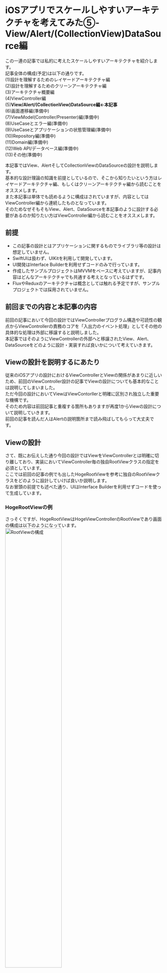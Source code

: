 # iOSアプリでスケールしやすいアーキテクチャを考えてみた⑤-View/Alert/(CollectionView)DataSource編

この一連の記事では私的に考えたスケールしやすいアーキテクチャを紹介します。  
記事全体の構成(予定)は以下の通りです。  
(1)設計を理解するためのレイヤードアーキテクチャ編  
(2)設計を理解するためのクリーンアーキテクチャ編  
(3)アーキテクチャ概要編  
(4)ViewController編  
(5)**View/Alert/(CollectionView)DataSource編←本記事**  
(6)画面遷移編(準備中)  
(7)ViewModel(Controller/Presenter)編(準備中)  
(8)UseCaseとエラー編(準備中)  
(9)UseCaseとアプリケーションの状態管理編(準備中)  
(10)Repository編(準備中)  
(11)Domain編(準備中)  
(12)Web API/データベース編(準備中)  
(13)その他(準備中)  

本記事ではView、AlertそしてCollectionViewのDataSourceの設計を説明します。  
基本的な設計理論の知識を前提としているので、そこから知りたいという方はレイヤードアーキテクチャ編、もしくはクリーンアーキテクチャ編から読むことをオススメします。  
また本記事は単体でも読めるように構成はされていますが、内容としてはViewController編から連続したものとなっています。  
そのためなぜそもそもView、Alert、DataSourceを本記事のように設計する必要があるのか知りたい方はViewController編から読むことをオススメします。


## 前提
- この記事の設計とはアプリケーションに関するものでライブラリ等の設計は想定していません。  
- SwiftUIは扱わず、UIKitを利用して開発しています。  
- UI開発はInterface Builderを利用せずコードのみで行っています。    
- 作成したサンプルプロジェクトはMVVMをベースに考えていますが、記事内容はどんなアーキテクチャでも共通する考えとなっているはずです。  
- FluxやReduxのアーキテクチャは概念としては触れる予定ですが、サンプルプロジェクトでは採用されていません。  

## 前回までの内容と本記事の内容
前回の記事において今回の設計ではViewControllerプログラム構造や可読性の観点からViewControllerの責務のコアを「入出力のイベント処理」としてその他の具体的な処理は外部に移譲すると説明しました。  
本記事ではそのようにViewControllerの外部へと移譲されたView、Alert、DataSourceをどのように設計・実装すれば良いかについて考えていきます。  

## Viewの設計を説明するにあたり
従来のiOSアプリの設計におけるViewControllerとViewの関係があまりに近しいため、前回のViewController設計の記事でViewの設計についても基本的なことは説明してしまいました。    
ただ今回の設計においてViewはViewContorllerと明確に区別され独立した重要な機構です。  
そのため内容は前回記事と重複する箇所もありますが再度1からViewの設計について説明していきます。      
前回の記事を読んだ人はAlertの説明箇所まで読み飛ばしてもらって大丈夫です。    

## Viewの設計
さて、既にお伝えした通り今回の設計ではViewをViewControllerとは明確に切り離しており、実装においてViewController毎の独自RootViewクラスの指定を必須としています。  
ここでは前回の記事の例でも出したHogeRootViewを参考に独自のRootViewクラスをどのように設計していけば良いか説明します。  
なお冒頭の前提でも述べた通り、UIはInterface Builderを利用せずコードを使って生成しています。   


### HogeRootViewの例
さっそくですが、HogeRootViewはHogeViewControllerのRootViewであり画面の構成は以下のようになっています。    
<img src="https://github.com/kokotata421/architetcture_theory/blob/main/Chapter5(View%7CAlert)/Images/RootViewの構成.png" alt="RootViewの構成" width=60% > 

実装も以下に記載します。  
```
protocol AppView: UIView {
    func setup()
}

final class HogeRootView: UIView, AppView {
    private(set) lazy var hogeLabel: UILabel = {
        let label: UILabel = .init(frame:.zero)
        label.translatesAutoresizingMaskIntoConstraints = false
        self.addSubview(label)
        NSLayoutConstraint.activate([
            label.centerYAnchor
                .constraint(equalTo: self.safeAreaLayoutGuide.centerYAnchor),
            label.centerXAnchor
                .constraint(equalTo: self.safeAreaLayoutGuide.centerXAnchor),
            label.heightAnchor.constraint(equalToConstant: 300),
            label.widthAnchor.constraint(equalTo: self.safeAreaLayoutGuide.widthAnchor, multiplier: 0.6)
        ])
        label.text = """
                    Hoge
                    Hoge Hoge
                    Hoge Hoge Hoge
                    Hoge Hoge Hoge Hoge ...
                    Hoge Infinity!
                    """
        
        label.numberOfLines = 0
        return label
    }()
    
    private(set) lazy var hogeViewColorChangeButton: UIButton = {
        let button: UIButton = .init(frame:.zero)
        button.translatesAutoresizingMaskIntoConstraints = false
        self.addSubview(button)
        NSLayoutConstraint.activate([
            button.topAnchor
                .constraint(equalTo: self.hogeLabel.bottomAnchor, constant: 15),
            button.centerXAnchor
                .constraint(equalTo: self.safeAreaLayoutGuide.centerXAnchor),
            button.heightAnchor.constraint(equalToConstant: 50),
            button.widthAnchor.constraint(equalToConstant: 200)
        ])
        
        return button
    }()
    
    override init(frame:CGRect) {
        super.init(frame: frame)
    }
    
    required init?(coder: NSCoder) {
        fatalError("init(coder:) has not been implemented")
    }
    
    
    func setup() {
        _ = self.hogeLabel
        _ = self.hogeViewColorChangeButton
    }
    
    func setColorMode(lightMode: Bool) {
        if lightMode {
            self.backgroundColor = .white
            self.hogeLabel.textColor = .black
            self.hogeViewColorChangeButton.backgroundColor = .lightGray
            self.hogeViewColorChangeButton.setTitle("Hoge Dark Mode!!!",
                                                    for: .normal)
            self.hogeViewColorChangeButton.setTitleColor(.black, for: .normal)
        } else {
            self.backgroundColor = .black
            self.hogeLabel.textColor = .white
            self.hogeViewColorChangeButton.backgroundColor = .darkGray
            self.hogeViewColorChangeButton.setTitle("Hoge Light Mode!!!",
                                                    for: .normal)
            self.hogeViewColorChangeButton.setTitleColor(.white, for: .normal)
        }
    }
}

```

最初に今回のケースの概要について簡単に説明をしておきます。  
#### ViewControllerのジェネリクスに自身のRootViewクラスを指定する
まず今回のViewの独立にあたり以下のようなViewControllerを基底クラスとして利用しています。(以下のコードではRootViewに関係のある箇所のみ抽出しています。)  
```
class ViewController<View: AppView>: UIViewController {
    var rootView: View {
        return self.view as! View
    }
    ...
        
    final override func loadView() {
        self.view = View()
        self.rootView.setup()
    }
    
}
```
指定したRootViewクラスのインスタンスにはrootViewプロパティからアクセス可能です。  

今回のHogeRootViewに対応するHogeViewControllerは
```
class HogeViewController: ViewController<HogeRootView> {
   ...
}
```
というように定義しています。  
またこれは後ほど詳しく説明しますが、RootViewクラスのインスタンスはloadView()メソッド内で生成して、自身のviewプロパティに代入しています。  
#### RootViewクラスはAppViewプロトコルに準拠する
次にHogeRootViewのコード冒頭に書かれているAppViewプロトコルについてです。  
このAppViewは各ViewControllerのRootViewであることを明示するためのプロトコルであり、RootViewとなるViewはこのプロトコルに準拠している必要があります。  
そして各RootViewでセットアップ処理を行いたい場合はこのAppViewプロトコルのsetup()メソッドにその処理を実装します。  
今回の例ではsetup()メソッド内でhogeLabelとhogeViewColorChangeButtonにアクセスして、両UIコンポーネントの遅延生成処理を発動させています。  
ちなみに先の基底ViewControllerクラスを見たらわかる通り、このsetup()メソッドはViewControllerのloadView()メソッド内で呼ばれます。  

#### HogeRootViewのsetColorMode(lightMode: Bool)メソッド 
この画面ではhogeViewColorChangeButtonにタップすることで画面全体の色を変えられる仕様になっており、setColorMode(lightMode: Bool)はその色の変更を実行するメソッドとなります。  
今回のようにViewをViewControllerから切り離した設計では、Viewに関する処理のメソッドは全てViewクラスに定義・実装していくことになります。  

### View設計の基本
HogeRootViewの例をみて大体わかったと思いますが、ViewControllerから切り離されたRootViewではViewの宣言、生成処理(Interface Builderを利用していない場合)、View全体の初期化処理、Viewの操作処理、とViewに関わるあらゆる定義と実装がなされることになります。  
そしてこれらをRootViewに定義・実装する際には、特に特別な工夫は必要ありません。    
RootViewからの入力イベントは全てViewController側で管理するので、RootView自体は各Viewコンポーネントの出力に特化しており責務もデータフローも単純です。  
そのため構造としての複雑性は非常に低く、責務をただ順々に書き連ねても開発で問題が起こることはないと思います。  
あえて何かいうならば、一般的な感覚でいうと責務を書き連ねる順番は「宣言(生成処理)->View全体の初期化->Viewの操作メソッド」が妥当であるということぐらいでしょうか。  

### View設計における注意点
上記の通りViewの設計については基本的な責務さえ理解しているだけで十分です。  
ただそれでも2点ほど留意しておきたい点があるのでここではそれらについて説明します。

#### RootViewでは初期化時にデータを渡さない
既に示した基底ViewControllerを見てもわかる通り、ViewController内でRootViewは一切のパラメータなしで初期化されています。  
基底ViewControllerクラスがこのように設計されていることにより全てのRootViewで初期化時のデータの受け渡しができなくなるわけですが、それが原因で何か問題が起きたりしないでしょうか。　　
  
結論を先に言うと、私は大丈夫だと思っています。  
先ほども述べた通りRootView責務は各Viewコンポーネントの出力に特化していて、通常その出力はViewController側のイベントをトリガーに発生します。  
そのためViewに外部からのデータが必要な場合にはViewControllerの出力イベントに合わせて、ViewControllerから渡せば十分要件を満たすことが可能です。  
Viewの初期状態に必要なデータもViewの初期化時ではなくViewControllerのviewDidLoad()メソッドを介したタイミングで行えば問題ないと思います。  

もし各RootViewの初期化時のデータ受け渡しを許すのならば、その初期化のパターンに様々なケースが想定されるため汎用性のあるViewControllerとViewを切り離した設計を考えるのは非常に難しくなります。  
なので今回のRootViewの設計では初期化時のデータ受け渡しを不可で固定することで、単一の基底ViewControllerクラスのみによってあらゆるViewControllerとViewの切り離しを可能にしています。  

#### init(frame:CGRect)の実装が必須
基底ViewControllerではプログラム上RootViewを
```
self.view = View() 
```
とパラメーター無しで生成していますが、実際にはこのRootViewの生成処理内部では`init(frame:CGRect)`を利用しているようです。  
そのため各RootViewクラスでは`init(frame:CGRect)`を実装する必要があります。  

## Alertの設計
ここからはAlertの設計について説明していきます。  
最初にデフォルトAlertの開発時の問題を踏まえながら、今回のAlert設計に当たって解決すべき点を確認します。  

### デフォルトAlertの問題点
アプリ設計の観点からデフォルトのAlertの問題点は3点があると思います。  
1. 表示するために必要な設定箇所が多くプログラムが命令的
2. アプリの機能との連携が見えづらい
3. データフローが複雑になる

以下では簡単にそれぞれの説明をします。  
#### 1.表示するために必要な設定が多くプログラムが命令的
この1点目に関しては一般的に認識されているため、想像するのは難しくないでしょう。  
以下では簡単なデフォルトAlertの実装例を紹介していますが、通常Alertの実装では
- Alert自身のタイトル、メッセージ、スタイルの設定
- 各アクションのタイトル、スタイル、タップ時の処理の設定
- Alertの表示  

と表示のために様々な設定とメソッドの呼び出しを行う必要があります。  
そのためAlertを一つ表示するだけでもそれなりの量かつ命令的な記述となり、ViewControllerの肥大化および可読性の低下につながってしまう恐れがあります。  

```
 // dataはPresenterから渡された引数とする

   let alert: UIAlertController = UIAlertController(title: "データの保存確認",
                                                    message: "データを保存してもいいですか？",
                                                    preferredStyle:  UIAlertControllerStyle.Alert)
    let defaultAction: UIAlertAction = UIAlertAction(title: "OK",
                                                     style: UIAlertActionStyle.Default, 
                                                     handler: { (action: UIAlertAction!) -> Void in
                                                        presenter.save(data)
                                                     })
    let cancelAction: UIAlertAction = UIAlertAction(title: "キャンセル",
                                                    style: UIAlertActionStyle.Cancel,
                                                    handler:nil)
    
    alert.addAction(cancelAction)
    alert.addAction(defaultAction)

    presentViewController(alert, animated: true, completion: nil)
```

#### 2.アプリ機能との連携が見えづらい
1で見たようにデフォルトのAlertでは自身の表示に必要な文字列、スタイル、タップ時の処理を一つ一つ設定していきますが、このような情報は詳細すぎて実装者以外の開発者がみてもそのAlertが何をしているのかイマイチ理解できないと思います。    

個々のAlertは必ず特定のモジュールや状況と対応しています。  
例えば「写真アイテム取得失敗の対応」を促すためのAlert、「決済前の意思確認」のためのAlert、「ログインする必要があることを知らせる」ためのAlert等です。  
当たり前ですが、プログラムを読む上ではこのような背景状況を把握できた上で、詳細な情報を読んでいった方が理解しやすいです。  

しかしデフォルトのAlertの仕様はこうした個々のアプリ機能と完全に切り離されており、Alertの実装ではそこで表示する文言等、詳細な情報だけを確認できるようになっています。      
もちろんUIフレームワークの視点からいえばこのようにUIであるAlertとアプリの機能面が切り離されているのはおかしなことではありません。  
ただアプリ設計の観点からみるとAlertとアプリ機能とのつながりが可視化されるように、Alertを再構築する必要があると思います。  

#### 3.データフローが複雑になる
「設計を理解するためのクリーンアーキテクチャ」編でデータフローのわかりやすさはそのままプログラムのわかりやすさに直結すると説明しました。    
そのため「ViewController」編でもViewController内部で「入力データフロー」と「出力データフロー」を区別しています。    
しかし、デフォルトAlertではその表示(出力)箇所でタップ時の処理(入力)を定義するので、出力と入力のデータフローを切り離せません。        
これは言ってみれば、異なるベクトルを持つデータフローが入れ子構造になっている状態です。    
通常であればViewからの入力は`func addTarget(_ target: Any?, action: Selector, for controlEvents: UIControl.Event)`等を利用してViewの出力とは切り離された形で行われますが、Alertの場合は出力とともに入力を定義するので実質的に出力処理が入力処理を内包しています。  
デフォルトAlertが持つこのような性質はViewControllerのデータフローを複雑にして、プログラムの流れを理解しづらくさせています。      

ちなみにここで指摘されている「表示(出力)箇所でタップ時の処理(入力)を定義する」性質はSwiftUIのAlertでも同様ですが、SwiftUIではこれによって特に問題は起きません。　
この違いにはSwift UIのViewとUIKitのViewControllerのアプリ上での立ち位置が関係しているのですが、それについては後ほど補論にて説明します。  

### デフォルトAlertの問題を解決していく
ここからは各問題点をどのように解決していくのか一つ一つ説明していきます。  

#### 「1.表示するために必要な設定が多くプログラムが命令的」問題の解決
まずAlertの表示に際してプログラムが煩雑になってしまう問題は、以下のように種々のデータを一括して扱うオブジェクト(この例では"AlertStrategy"型と命名)を定義して解決します。  
```
struct AlertStrategy<Action: AlertActionType> {
    var title: String
    var message: String
    var actions: [Action]
    var style: AlertStyle
}

enum AlertStyle {
    case actionSheet
    case alert
}

extension AlertStrategy: Error {}
```
このようにラッパーオブジェクトを定義することで複数のデータを一括で管理するというのはAlertの設計においてよく取られるアプローチなので目新しくはないと思いますが、やはりそれだけに非常に便利な手法です。  

今回のAlertの設計では以下のAlertClientTypeに準拠したオブジェクトにこのAlertStrategyを渡すことでAlertを表示できる仕様になっています。(AlertClientTypeは後ほどまた詳しく説明します。)    
```
protocol AlertClientType: NSObject {
    associatedtype Action: AlertActionType
    init(viewController: UIViewController)
    
    func show(strategy: AlertStrategy<Action>,
              animated: Bool,
              completion: (() -> Void)?)
   ...
```

しかし通常のラッパーオブジェクトと異なる点としてはAlertStrategyでジェネリクスとして宣言している`<Action: AlertActionType>`型によってアプリ機能に対応したAlertのモジュール化を可能にしています。  
AlertActionTypeについても後ほど詳しく説明します。  

ちなみにUIKitに｀UIAlertController.Style｀型があるにも関わらず、わざわざ自作でAlertStyle型を定義したのはAlertStrategy型は性質上ViewModel等でも利用するためUIKitに依存した設計にしたくなかったからであって深い理由はありません。  
AlertのUI側では以下のように`UIAlertController.Style`に拡張的初期化処理を定義してAlertStyle型から生成できるようにしています。  
```
extension UIAlertController.Style {
    init(style: AlertStyle) {
        switch style {
        case .alert:
            self = .alert
        case .actionSheet:
            self = .actionSheet
        }
    }
}
```

また`extension AlertStrategy: Error {}`とAlertStrategy型をErrorプロトコルに準拠させているのは、性質上Result型のFailure型として扱われる場合があるためです。  

#### 「2.アプリ機能との連携が見えづらい」問題の解決
既に述べた通り、今回の設計ではAlertActionTypeプロトコルを利用することでアプリ固有の機能に合わせたAlertのモジュール化を実現しています。  
AlertActionTypeとそれに関連する定義は以下の通りです。  
```
protocol AlertActionType: Equatable {
    var title: String { get }
    var style: AlertActionStyle { get }
}


enum AlertActionStyle {
    case `default`
    case cancel
    case destructive
}
```
このAlertActionTypeに準拠する実体型では対応するモジュール名を型名として定義します。  
これによってAlertの開発時には利用しているAlertActionTypeの実体型からそのコンテクストが一目わかるようになります。  
例えば今回のサンプルプロジェクトでは写真アイテムの取得失敗時にアラートを表示する仕様になっているのですが、それに対応したAlertActionTypeとしてFetchPhotoErrorAction型を定義・実装しています。  
```
enum FetchPhotoErrorAction: String, AlertActionType {
    case retry = "Retry"
    case cancel = "Cancel"
    case setting = "Setting"
    case signIn = "Sign In"
    case none = "Confirm"
    
    var title: String {
        return self.rawValue
    }
    
    var style: AlertActionStyle {
        return self == .cancel ? .cancel : .default
    }
}
```
そして、「写真アイテムの取得失敗」に関連するAlertを表示する際にはAlertを表示するクライアントは`AlertClient<FetchPhotoErrorAction>`、また表示時にそれに渡すAlertStrategyも`AlertStrategy<FetchPhotoErrorAction>`という型名になるため一眼でそれが写真取得失敗時に関するアラートであることがわかります。(AlertClient型については後ほど詳しく説明します。)  
ちなみに基本的にAlertActionTypeの実体型は上記のようにEnumで定義し、ユーザーがAlertに対して取りうる手段をcaseとして宣言していきます。  
まあいうまでもないと思いますが、AlertActionTypeの`title:String`はAlertボタンに表示される文言、`style: AlertActionStyle`は`UIAlertAction.Style`と同じです。  
`UIAlertAction.Style`を使わずにわざわざAlertActionStyle型を自作で定義しているのは先程のAlertStyleと同じ理由です。  

#### 「3.データフローが複雑になる」問題の解決
デフォルトのAlertでは出力(Alertの表示)と入力(Alertボタンタップ時の処理)を切り離せないため、ViewControllerのデータフローが複雑になってしまうと先程説明しました。  
ここではAlertClient(Alertの表示を担うコンポーネント)を工夫してAlertの出力と入力を切り離す方法を説明します。  
ただ「出力と入力の切り離し」の前にAlertClientの基本的な性質から確認していきます。  
AlertClientは抽象レベルではAlertClientTypeに準拠するようになっており、これは既に説明した通りViewControllerの代理としてAlertの表示を行うコンポーネントです。    
先程もAlertClientTypeの一部を示しましたが、その全体の定義は以下のようになっています。  
```
public struct RegistryKey: Hashable {
    private let _uuid: UUID
    
    init() {
        self._uuid = UUID()
    }
    
    public static func ==(lhs: RegistryKey, rhs: RegistryKey) -> Bool {
        return lhs._uuid == rhs._uuid
    }
}

protocol AlertClientType: NSObject {
    associatedtype Action: AlertActionType
    init(viewController: UIViewController)
    
    func show(strategy: AlertStrategy<Action>,
              animated: Bool,
              completion: (() -> Void)?)
    
    func register(_ handler: @escaping (Action) -> Void) -> RegistryKey
    
    func register(on action: Action,_ handler: @escaping (Action) -> Void) -> RegistryKey
    
    func register(on actions: [Action],_ handler: @escaping (Action) -> Void) -> RegistryKey
    
    func unregister(key: RegistryKey) -> Void?
}

```

AlertClientの基本的な役割でAlertの表示は上記の`func show(strategy: AlertStrategy<Action>, animated: Bool, completion: (() -> Void)?)`によって行われます。  
そしてここで主題となっているAlertの入力と出力処理を切り離すのはregisterメソッドによって実現されています。  
定義を見てわかると思いますが、このregisterメソッドではクロージャをパラメーターとして渡して登録しており、Alertボタンタップ時にはここで登録したクロージャが呼び出されるようになっています。  
例えばAlertClientが先程の`FetchPhotoErrorAction`をAction型として指定してる場合には以下のようにクロージャを渡すことでAlertボタンタップ時の処理を登録しています。  
```
//　alertClientはAction型に「FetchPhotoErrorAction」を指定したAlertClientTypeの実体型インスタンス

　　　alertClient
    　　　.register { action in
                 　　　switch action {
                 　　　case .retry: // retryボタンがタップされた時の処理
                 　　　case .cancel: // cancelボタンがタップされた時の処理
                 　　　case .setting: // settingボタンがタップされた時の処理
                 　　　case .signIn: //signInボタンがタップされた時の処理
                 　　　case .none: return //「確認」ボタン等、特にタップされても行う処理がない場合
                 　　}
              　　　}
```
デフォルトのAlert設計よりもこちらの方がAlertのボタンタップ時の処理を直感的に登録できていると思います。  
ちなみに`func register(on action: Action,_ handler: @escaping (Action) -> Void) -> RegistryKey`と`func register(on actions: [Action],_ handler: @escaping (Action) -> Void) -> RegistryKey`は何か特定のActionが発生した場合のみ呼び出したい処理を登録する場合に利用します。  
またRegistryKey型はAlertに登録した処理を管理するのに利用するキーであり、もし登録した処理が呼びされるのをやめた場合は該当の処理を登録時返り値として受け取ったRegistryKeyを`func unregister(key: RegistryKey) -> Void?`に渡すことで登録を解除できます。  


このAlertClientTypeの実体型として私は以下のAlertClient型を定義しました。
```
final class AlertClient<Action: AlertActionType>: NSObject {
    private weak var vc: UIViewController!
    var handlers: [RegistryKey: (Action) -> Void] = [:]
    
    required init(viewController: UIViewController) {
        self.vc = viewController
    }
    
    
    func show(strategy: AlertStrategy<Action>,
              animated: Bool,
              completion: (() -> Void)?) {

        let alert: UIAlertController = UIAlertController(title: strategy.title,
                                                         message: strategy.message,
                                                         preferredStyle: UIAlertController.Style(style: strategy.style))

        for action in strategy.actions {
            alert.addAction(UIAlertAction(title: action.title,
                                          style: UIAlertAction.Style(style: action.style),
                                          handler: {(alertAction: UIAlertAction) -> Void in
        
                                            self.handlers.values.forEach{
                                                $0(action)
                                            }
                                          }))
        }
        self.vc.present(alert,
                          animated: animated,
                          completion: completion)
        
    }
    
    func register(handler: @escaping (Action) -> Void) -> RegistryKey {
        let key: RegistryKey = .init()
        self.handlers[key] = handler
    }
    
    func register(on action: Action, handler: @escaping (Action) -> Void) -> RegistryKey {
        let key: RegistryKey = .init()
        self.handlers[key] = { _action in
            if action == _action {
                handler(action)
            }
        }
        return key
    }
    
    func register(on actions: [Action], handler: @escaping (Action) -> Void) -> RegistryKey {
        let key: RegistryKey = .init()
        self.handlers[key] = { action in
            if actions.contains(action) {
                handler(action)
            }
        }
        return key
    }
    
    
    func unregister(key: RegistryKey) -> Void? {
        if let _ = self.handlers.removeValue(forKey: key) {
            return ()
        } else {
            return nil
        }
    }
}

```
